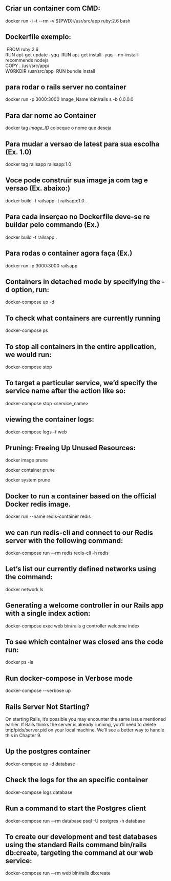 
## Criar un container com CMD:
docker​​ ​​run​​ ​​-i​​ ​​-t​​ ​​--rm​​ ​​-v​​ ​​${PWD}:/usr/src/app​​ ​​ruby:2.6​​ ​​bash​

## Dockerfile exemplo:

​ 	FROM ruby:2.6
​ 	
​ 	RUN apt-get update -yqq
​ 	RUN apt-get install -yqq --no-install-recommends nodejs
​ 	
​ 	COPY . /usr/src/app/
​ 	
​ 	WORKDIR /usr/src/app
​ 	RUN bundle install


## para rodar o rails server no container
docker​​ ​​run​​ ​​-p​​ ​​3000:3000​​ ​​Image_Name​​ ​​\​​​bin/rails​​ ​​s​​ ​​-b​​ ​​0.0.0.0​

## Para dar nome ao Container
docker tag _image_ID_ colocque o nome que deseja

## Para mudar a versao de latest para sua escolha (Ex. 1.0)
docker tag railsapp railsapp:1.0 

## Voce pode construir sua image ja com tag e versao (Ex. abaixo:)
​​docker​​ ​​build​​ ​​-t​​ ​​railsapp​​ ​​-t​​ ​​railsapp:1.0​​ ​​.​

## Para cada inserçao no Dockerfile deve-se re buildar pelo commando (Ex.)
docker​​ ​​build​​ ​​-t​​ ​​railsapp​​ ​​.

## Para rodas o container agora faça (Ex.)
​​docker​​ ​​run​​ ​​-p​​ ​​3000:3000​​ ​​railsapp

## Containers in detached mode by specifying the -d option, run:
docker-compose​​ ​​up​​ ​​-d​

## To check what containers are currently running
docker-compose​​ ​​ps​

## To stop all containers in the entire application, we would run:
docker-compose​​ ​​stop​

## To target a particular service, we’d specify the service name after the action like so:
docker-compose​​ ​​stop​​ ​​<service_name>

## viewing the container logs:
docker-compose​​ ​​logs​​ ​​-f​​ ​​web

## Pruning: Freeing Up Unused Resources:
docker image prune

docker container prune

docker system prune

## Docker to run a container based on the official Docker redis image.
docker​​ ​​run​​ ​​--name​​ ​​redis-container​​ ​​redis​

## we can run redis-cli and connect to our Redis server with the following command:
docker-compose​​ ​​run​​ ​​--rm​​ ​​redis​​ ​​redis-cli​​ ​​-h​​ ​​redis​

## Let’s list our currently defined networks using the command:
docker​​ ​​network​​ ​​ls​

## Generating a welcome controller in our Rails app with a single index action:
docker-compose​​ ​​exec​​ ​​web​​ ​​bin/rails​​ ​​g​​ ​​controller​​ ​​welcome​​ ​​index

## To see which container was closed ans the code run:
docker ps -la

## Run docker-compose in Verbose mode
docker-compose --verbose up

## Rails Server Not Starting?
On starting Rails, it’s possible you may encounter the same issue mentioned earlier. If Rails thinks the server is already running, you’ll need to delete tmp/pids/server.pid on your local machine. We’ll see a better way to handle this in Chapter 9.

## Up the postgres container
docker-compose​​ ​​up​​ ​​-d​​ ​​database​

## Check the logs for the an specific container
docker-compose​​ ​​logs​​ ​​database

## Run a command to start the Postgres client
docker-compose​​ ​​run​​ ​​--rm​​ ​​database​​ ​​psql​​ ​​-U​​ ​​postgres​​ ​​-h​​ ​​database​

## To create our development and test databases using the standard Rails command bin/rails db:create, targeting the command at our web service:
docker-compose​​ ​​run​​ ​​--rm​​ ​​web​​ ​​bin/rails​​ ​​db:create